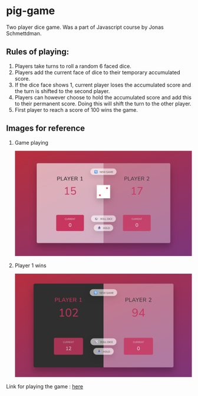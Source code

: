 # pig-game

Two player dice game. Was a part of Javascript course by Jonas Schmettdman.

## Rules of playing:

1) Players take turns to roll a random 6 faced dice.
2) Players add the current face of dice to their temporary accumulated score.
3) If the dice face shows 1, current player loses the accumulated score and the turn is shifted to the second player.
4) Players can however choose to hold the accumulated score and add this to their permanent score. Doing this will shift the turn to the other player.
5) First player to reach a score of 100 wins the game.


## Images for reference

1) Game playing

   ![](https://github.com/Sushant-Mittal/pig-game/blob/main/screenshot-127.0.0.1_5500-2024.09.16-21_16_33.png)

2) Player 1 wins

   ![](https://github.com/Sushant-Mittal/pig-game/blob/main/screenshot-127.0.0.1_5500-2024.09.16-21_18_30.png)


Link for playing the game : [here]()
